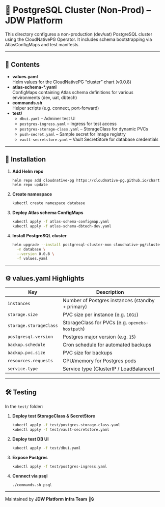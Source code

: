 # 🐘 PostgreSQL Cluster (Non-Prod) – JDW Platform

This directory configures a non-production (dev/uat) PostgreSQL cluster using the CloudNativePG Operator. It includes
schema bootstrapping via AtlasConfigMaps and test manifests.

---

## 📁 Contents

- **values.yaml**  
  Helm values for the CloudNativePG “cluster” chart (v0.0.8)
- **atlas-schema-*.yaml**  
  ConfigMaps containing Atlas schema definitions for various environments (dev, uat, dbtech)
- **commands.sh**  
  Helper scripts (e.g. connect, port-forward)
- **test/**
    - `dbui.yaml` – Adminer test UI
    - `postgres-ingress.yaml` – Ingress for test access
    - `postgres-storage-class.yaml` – StorageClass for dynamic PVCs
    - `push-secret.yaml` – Sample secret for image registry
    - `vault-secretstore.yaml` – Vault SecretStore for database credentials

---

## 🚀 Installation

1. **Add Helm repo**
   ```bash
   helm repo add cloudnative-pg https://cloudnative-pg.github.io/charts
   helm repo update
   ```

2. **Create namespace**
   ```bash
   kubectl create namespace database
   ```

3. **Deploy Atlas schema ConfigMaps**
   ```bash
   kubectl apply -f atlas-schema-configmap.yaml
   kubectl apply -f atlas-schema-dbtech-dev.yaml
   ```

4. **Install PostgreSQL cluster**
   ```bash
   helm upgrade --install postgresql-cluster-non cloudnative-pg/cluster \
     -n database \
     --version 0.0.8 \
     -f values.yaml
   ```

---

## ⚙️ values.yaml Highlights

| Key                    | Description                                      |
|------------------------|--------------------------------------------------|
| `instances`            | Number of Postgres instances (standby + primary) |
| `storage.size`         | PVC size per instance (e.g. `10Gi`)              |
| `storage.storageClass` | StorageClass for PVCs (e.g. `openebs-hostpath`)  |
| `postgresql.version`   | Postgres major version (e.g. `15`)               |
| `backup.schedule`      | Cron schedule for automated backups              |
| `backup.pvc.size`      | PVC size for backups                             |
| `resources.requests`   | CPU/memory for Postgres pods                     |
| `service.type`         | Service type (ClusterIP / LoadBalancer)          |

---

## 🛠️ Testing

In the `test/` folder:

1. **Deploy test StorageClass & SecretStore**
   ```bash
   kubectl apply -f test/postgres-storage-class.yaml
   kubectl apply -f test/vault-secretstore.yaml
   ```

2. **Deploy test DB UI**
   ```bash
   kubectl apply -f test/dbui.yaml
   ```

3. **Expose Postgres**
   ```bash
   kubectl apply -f test/postgres-ingress.yaml
   ```

4. **Connect via psql**
   ```bash
   ./commands.sh psql
   ```

---

Maintained by **JDW Platform Infra Team** 🚀🔒  

